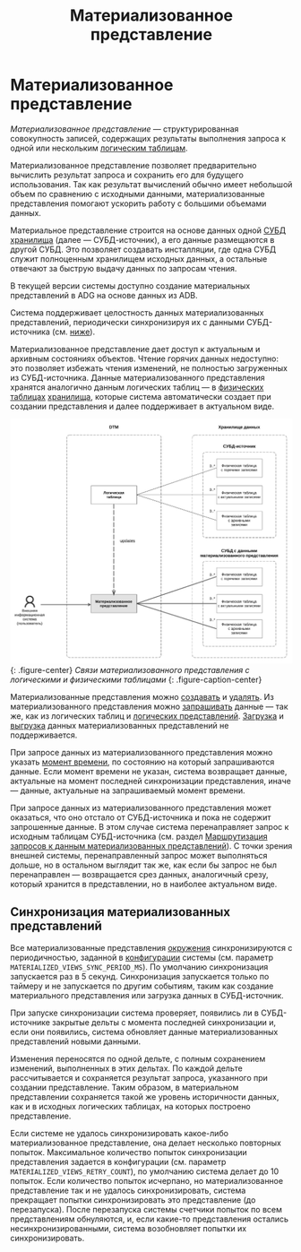 ﻿---
layout: default
title: Материализованное представление
nav_order: 6
parent: Основные понятия
grand_parent: Обзор понятий, компонентов и связей
has_children: false
has_toc: false
---

# Материализованное представление

_Материализованное представление_ — структурированная совокупность записей, содержащих результаты выполнения запроса
к одной или нескольким [логическим таблицам](../Логическая_таблица/Логическая_таблица.md). 

Материализованное представление позволяет предварительно вычислить результат запроса и сохранить его для будущего 
использования. Так как результат вычислений обычно имеет небольшой объем по сравнению с исходными данными, 
материализованные представления помогают ускорить работу с большими объемами данных.

Материальное представление строится на основе данных одной [СУБД](../../../Введение/Поддерживаемые_СУБД_хранилища/Поддерживаемые_СУБД_хранилища.md) 
[хранилища](../Хранилище_данных/Хранилище_данных.md) (далее — СУБД-источник), а его данные размещаются в другой СУБД. 
Это позволяет создавать инсталляции, где одна СУБД служит полноценным хранилищем исходных данных, а остальные 
отвечают за быструю выдачу данных по запросам чтения.

В текущей версии системы доступно создание материальных представлений в ADG на основе данных из ADB.

Система поддерживает целостность данных материализованных представлений, периодически синхронизируя их с 
данными СУБД-источника (см. [ниже](#синхронизация-материализованных-представлений)).

Материализованное представление дает доступ к актуальным и архивным состояниях объектов. Чтение горячих 
данных недоступно: это позволяет избежать чтения изменений, не полностью загруженных из СУБД-источника. Данные 
материализованного представления хранятся аналогично данным логических таблиц — в [физических таблицах](../Физическая_таблица/Физическая_таблица.md)
[хранилища](../Хранилище_данных/Хранилище_данных.md), которые система автоматически создает при создании представления 
и далее поддерживает в актуальном виде.

![](Материализованное_представление.svg)
{: .figure-center}
*Связи материализованного представления с логическими и физическими таблицами*
{: .figure-caption-center}

Материализованные представления можно [создавать](../../../Работа_с_системой/Управление_схемой_данных/Создание_материализованного_представления/Создание_материализованного_представления.md)
и [удалять](../../../Работа_с_системой/Управление_схемой_данных/Удаление_материализованного_представления/Удаление_материализованного_представления.md).
Из материализованного представления можно [запрашивать](../../../Работа_с_системой/Запрос_данных/Запрос_данных.md) 
данные — так же, как из логических таблиц и [логических представлений](../Логическое_представление/Логическое_представление.md). 
[Загрузка](../../../Работа_с_системой/Загрузка_данных/Загрузка_данных.md) и [выгрузка](../../../Работа_с_системой/Выгрузка_данных/Выгрузка_данных.md) 
данных материализованных представлений не поддерживается.

При запросе данных из материализованного представления можно указать [момент времени](../../../Справочная_информация/Запросы_SQLplus/SELECT/SELECT.md#sect_for_system_time),
по состоянию на который запрашиваются данные. Если момент времени не указан, система возвращает данные, актуальные
на момент последней синхронизации представления, иначе — данные, актуальные на запрашиваемый момент времени. 

При запросе данных из материализованного представления может оказаться, что оно отстало от СУБД-источника и 
пока не содержит запрошенные данные. В этом случае система перенаправляет запрос к исходным таблицам СУБД-источника
(см. раздел [Маршрутизация запросов к данным материализованных представлений](../../../Работа_с_системой/Запрос_данных/Маршрутизация_запросов_к_данным/Маршрутизация_запросов_к_данным.md#маршрутизация-запросов-к-данным-материализованных-представлений)).
С точки зрения внешней системы, перенаправленный запрос может выполняться дольше, но в остальном выглядит так же, как
если бы запрос не был перенаправлен — возвращается срез данных, аналогичный срезу, который хранится в представлении,
но в наиболее актуальном виде.

## Синхронизация материализованных представлений

Все материализованные представления [окружения](../Окружение/Окружение.md) синхронизируются с периодичностью, 
заданной в [конфигурации](../../../Эксплуатация/Конфигурация/Конфигурация.md) 
системы (см. параметр `MATERIALIZED_VIEWS_SYNC_PERIOD_MS`). По умолчанию синхронизация запускается раз в 5 секунд.
Синхронизация запускается только по таймеру и не запускается по другим событиям, таким как создание материального 
представления или загрузка данных в СУБД-источник.

При запуске синхронизации система проверяет, появились ли в СУБД-источнике закрытые дельты с момента последней
синхронизации и, если они появились, система обновляет данные материализованных представлений новыми данными.

Изменения переносятся по одной дельте, с полным сохранением изменений, выполненных в этих дельтах. По
каждой дельте рассчитывается и сохраняется результат запроса, указанного при создании представление. Таким образом, 
в материальном представлении сохраняется такой же уровень историчности данных, как и в исходных логических таблицах, 
на которых построено представление.

Если системе не удалось синхронизировать какое-либо материализованное представление, она делает несколько 
повторных попыток. Максимальное количество попыток синхронизации представления задается в конфигурации (см. параметр `MATERIALIZED_VIEWS_RETRY_COUNT`), 
по умолчанию система делает до 10 попыток. Если количество попыток исчерпано, но 
материализованное представление так и не удалось синхронизировать, система прекращает попытки синхронизировать это 
представление (до перезапуска). После перезапуска системы счетчики попыток по всем представлениям обнуляются, и, если 
какие-то представления остались несинхронизированными, система возобновляет попытки их синхронизировать.